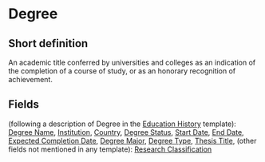 # Degree
## Short definition
An academic title conferred by universities and colleges as an indication of the completion of a course of study, or as an honorary recognition of achievement.
## Fields
(following a description of Degree in the [Education History](../Templates/Education%20History.md) template):
[Degree Name](../Object-Fields/Degree/Degree%20Name.md),
[Institution](../Object-Fields/Degree/Institution.md),
[Country](../Object-Fields/Degree/Country.md),
[Degree Status](../Object-Fields/Degree/Degree%20Status.md),
[Start Date](../Object-Fields/Degree/Start%20Date.md),
[End Date](../Object-Fields/Degree/End%20Date.md),
[Expected Completion Date](../Object-Fields/Degree/Expected%20Completion%20Date.md),
[Degree Major](../Object-Fields/Degree/Degree%20Major.md),
[Degree Type](../Object-Fields/Degree/Degree%20Type.md),
[Thesis Title](../Object-Fields/Degree/Thesis%20Title.md),
(other fields not mentioned in any template):
[Research Classification](../Object-Fields/Degree/Research%20Classification.md)
